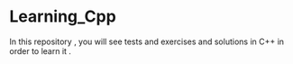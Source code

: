 # Learning_Cpp
In this repository , you will see tests and exercises and solutions  in C++ in order to learn it .
